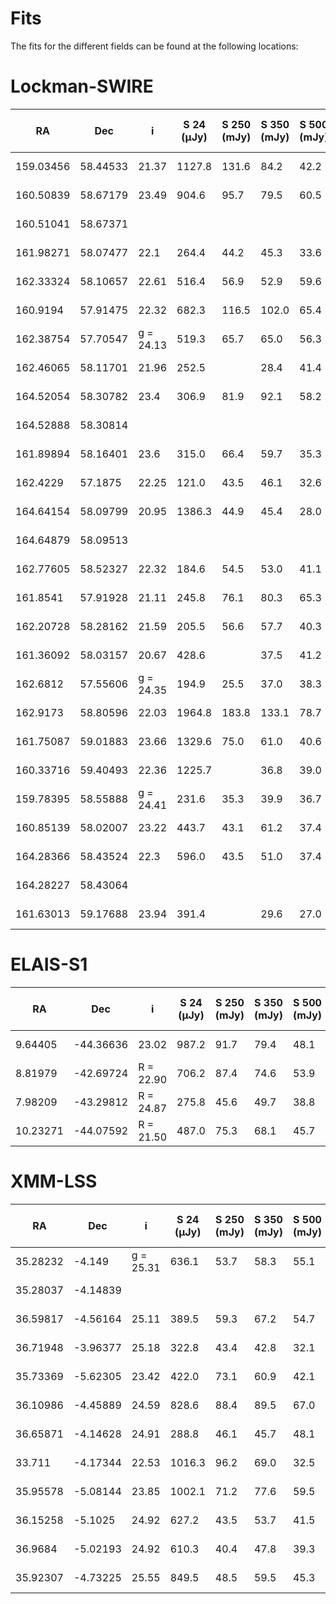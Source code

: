 
Fits
====


The fits for the different fields can be found at the following locations:
# Lockman-SWIRE
| RA        | Dec      | i         | S 24 (μJy) | S 250 (mJy) | S 350 (mJy) | S 500 (mJy) | Z phot | Type      | Chi  | n bands | Z subm | Z comb | M * log(M sol.) | SFR log(M sol. yr−1) | field         |
| --------- | -------- | --------- | ---------- | ----------- | ----------- | ----------- | ------ | --------- | ---- | ------- | ------ | ------ | --------------- | -------------------- | ------------- |
| 159.03456 | 58.44533 | 21.37     | 1127.8     | 131.6       | 84.2        | 42.2        | 1.44   | Scd       | 4.8  | 4       | 1.16   | 1.19   | 11.62           | 3.89                 | Lockman-SWIRE |
| 160.50839 | 58.67179 | 23.49     | 904.6      | 95.7        | 79.5        | 60.5        | 3.81   | Sab       | 4.1  | 6       | 2.86   | 3.07   | 12.02           | 3.99                 | Lockman-SWIRE |
| 160.51041 | 58.67371 |           |            |             |             |             | 1.08   |           |      |         |        |        |                 | 3.05                 | Lockman-SWIRE |
| 161.98271 | 58.07477 | 22.1      | 264.4      | 44.2        | 45.3        | 33.6        | 4.13   | sb        | 25.4 | 6       | 3.15   | 3.68   | 11.87           | 3.76                 | Lockman-SWIRE |
| 162.33324 | 58.10657 | 22.61     | 516.4      | 56.9        | 52.9        | 59.6        | 2.8    | Scd       | 6.1  | 8       | 4.09   | 2.89   | 11.69           | 3.72                 | Lockman-SWIRE |
| 160.9194  | 57.91475 | 22.32     | 682.3      | 116.5       | 102.0       | 65.4        | 3.06   | Sab       | 20.5 | 6       | 2.56   | 2.8    | 12.5            | 4.12                 | Lockman-SWIRE |
| 162.38754 | 57.70547 | g = 24.13 | 519.3      | 65.7        | 65.0        | 56.3        | 3.37   | Scd       | 1.6  | 3       | 3.47   | 3.37   | 12.15           | 3.74                 | Lockman-SWIRE |
| 162.46065 | 58.11701 | 21.96     | 252.5      |             | 28.4        | 41.4        | 4.06   | sb (QSO?) | 7.9  | 6       | 4.81   | 4.13   | 11.97           | 3.98                 | Lockman-SWIRE |
| 164.52054 | 58.30782 | 23.4      | 306.9      | 81.9        | 92.1        | 58.2        | 4.18   | Sab       | 0.03 | 3       | 2.16   | 3.07   | 12.4            | 3.99                 | Lockman-SWIRE |
| 164.52888 | 58.30814 |           |            |             |             |             | 1.87   |           |      |         |        |        |                 | 3.35                 | Lockman-SWIRE |
| 161.89894 | 58.16401 | 23.6      | 315.0      | 66.4        | 59.7        | 35.3        | 4.37   | Sab       | 22.7 | 4       | 1.82   | 2.89   | 12.32           | 3.97                 | Lockman-SWIRE |
| 162.4229  | 57.1875  | 22.25     | 121.0      | 43.5        | 46.1        | 32.6        | 4.45   | sb (QSO?) | 5.6  | 4       | 3.22   | 4.37   | 11.79           | 3.78                 | Lockman-SWIRE |
| 164.64154 | 58.09799 | 20.95     | 1386.3     | 44.9        | 45.4        | 28.0        | 3.37   | QSO       | 2.1  | 11      | 2.01   | 3.07   |                 | 3.71                 | Lockman-SWIRE |
| 164.64879 | 58.09513 |           |            |             |             |             | 1.11   |           |      |         |        |        |                 | 2.74                 | Lockman-SWIRE |
| 162.77605 | 58.52327 | 22.32     | 184.6      | 54.5        | 53.0        | 41.1        | 3.47   | QSO       | 3.2  | 8       | 3.19   | 3.37   |                 | 3.71                 | Lockman-SWIRE |
| 161.8541  | 57.91928 | 21.11     | 245.8      | 76.1        | 80.3        | 65.3        | 3.49   | QSO       | 1.3  | 10      | 3.42   | 3.47   |                 | 3.86                 | Lockman-SWIRE |
| 162.20728 | 58.28162 | 21.59     | 205.5      | 56.6        | 57.7        | 40.3        | 3.61   | QSO       | 8.5  | 10      | 3.14   | 3.37   |                 | 3.83                 | Lockman-SWIRE |
| 161.36092 | 58.03157 | 20.67     | 428.6      |             | 37.5        | 41.2        | 3.81   | QSO       | 5.2  | 11      | 5.05   | 3.9    |                 | 3.83                 | Lockman-SWIRE |
| 162.6812  | 57.55606 | g = 24.35 | 194.9      | 25.5        | 37.0        | 38.3        | 4.5    | QSO       | 1.3  | 3       | 4.79   | 4.5    |                 | 3.79                 | Lockman-SWIRE |
| 162.9173  | 58.80596 | 22.03     | 1964.8     | 183.8       | 133.1       | 78.7        | 2.06   | Sab       | 45.6 | 6       | 2.11   | 2.09   | 12.22           | 3.81                 | Lockman-SWIRE |
| 161.75087 | 59.01883 | 23.66     | 1329.6     | 75.0        | 61.0        | 40.6        | 2.562  | Scd       | 1.7  | 7       | 2.53   |        | 11.78           | 3.7                  | Lockman-SWIRE |
| 160.33716 | 59.40493 | 22.36     | 1225.7     |             | 36.8        | 39.0        | 3.29   | Scd       | 6.7  | 6       | 4.93   | 3.27   | 12.08           | 3.71                 | Lockman-SWIRE |
| 159.78395 | 58.55888 | g = 24.41 | 231.6      | 35.3        | 39.9        | 36.7        | 3.72   | Sdm       | 0.0  | 3       | 3.91   | 3.68   | 11.32           | 3.79                 | Lockman-SWIRE |
| 160.85139 | 58.02007 | 23.22     | 443.7      | 43.1        | 61.2        | 37.4        | 3.92   | Sbc       | 2.6  | 5       | 2.24   | 3.37   | 12.21           | 3.94                 | Lockman-SWIRE |
| 164.28366 | 58.43524 | 22.3      | 596.0      | 43.5        | 51.0        | 37.4        | 4.15   | Scd       | 60.0 | 5       | 2.46   | 3.79   | 12.06           | 4.14                 | Lockman-SWIRE |
| 164.28227 | 58.43064 |           |            |             |             |             | 0.2    |           |      |         |        |        |                 | 0.4                  | Lockman-SWIRE |
| 161.63013 | 59.17688 | 23.94     | 391.4      |             | 29.6        | 27.0        | 5.19   | Scd       | 4.8  | 4       | 3.05   | 4.75   | 12.11           | 4.22                 | Lockman-SWIRE |



# ELAIS-S1
| RA       | Dec       | i         | S 24 (μJy) | S 250 (mJy) | S 350 (mJy) | S 500 (mJy) | Z phot | Type | Chi  | n bands | Z subm | Z comb | M * log(M sol.) | SFR log(M sol. yr−1) | field    |
| -------- | --------- | --------- | ---------- | ----------- | ----------- | ----------- | ------ | ---- | ---- | ------- | ------ | ------ | --------------- | -------------------- | -------- |
| 9.64405  | -44.36636 | 23.02     | 987.2      | 91.7        | 79.4        | 48.1        | 2.85   | Scd  | 1.8  | 4       | 2.43   | 2.72   | 11.89           | 3.7                  | ELAIS-S1 |
| 8.81979  | -42.69724 | R = 22.90 | 706.2      | 87.4        | 74.6        | 53.9        | 3.19   | Scd  | 6.1  | 5       | 2.72   | 2.98   | 12.06           | 3.79                 | ELAIS-S1 |
| 7.98209  | -43.29812 | R = 24.87 | 275.8      | 45.6        | 49.7        | 38.8        | 4.13   | Sab  | 0.02 | 3       | 3.37   | 3.37   | 11.9            | 3.82                 | ELAIS-S1 |
| 10.23271 | -44.07592 | R = 21.50 | 487.0      | 75.3        | 68.1        | 45.7        | 3.29   | sb   | 13.3 | 5       | 2.67   | 3.07   | 11.75           | 3.77                 | ELAIS-S1 |



# XMM-LSS
| RA       | Dec      | i         | S 24 (μJy) | S 250 (mJy) | S 350 (mJy) | S 500 (mJy) | Z phot | Type | Chi | n bands | Z subm | Z comb | M * log(M sol.) | SFR log(M sol. yr−1) | field   |
| -------- | -------- | --------- | ---------- | ----------- | ----------- | ----------- | ------ | ---- | --- | ------- | ------ | ------ | --------------- | -------------------- | ------- |
| 35.28232 | -4.149   | g = 25.31 | 636.1      | 53.7        | 58.3        | 55.1        | 3.27   | Sab  | 2.4 | 4       | 3.84   | 2.8    | 11.28           | 3.7                  | XMM-LSS |
| 35.28037 | -4.14839 |           |            |             |             |             | 2.55   |      |     |         |        |        |                 | 3.59                 | XMM-LSS |
| 36.59817 | -4.56164 | 25.11     | 389.5      | 59.3        | 67.2        | 54.7        | 3.88   | Sab  | 2.1 | 5       | 3.53   | 3.68   | 11.49           | 3.85                 | XMM-LSS |
| 36.71948 | -3.96377 | 25.18     | 322.8      | 43.4        | 42.8        | 32.1        | 3.57   | Sbc  | 5.2 | 5       | 3.1    | 3.27   | 12.21           | 3.7                  | XMM-LSS |
| 35.73369 | -5.62305 | 23.42     | 422.0      | 73.1        | 60.9        | 42.1        | 4.11   | Sbc  | 4.1 | 6       | 2.61   | 2.8    | 12.38           | 4.1                  | XMM-LSS |
| 36.10986 | -4.45889 | 24.59     | 828.6      | 88.4        | 89.5        | 67.0        | 3.92   | Sab  | 2.0 | 5       | 3.14   | 3.27   | 12.26           | 4.21                 | XMM-LSS |
| 36.65871 | -4.14628 | 24.91     | 288.8      | 46.1        | 45.7        | 48.1        | 4.4    | Sbc  | 2.1 | 6       | 3.92   | 4.01   | 12.2            | 4.03                 | XMM-LSS |
| 33.711   | -4.17344 | 22.53     | 1016.3     | 96.2        | 69.0        | 32.5        | 1.47   | Scd  | 9.3 | 6       | 1.92   | 1.57   | 11.8            | 3.81                 | XMM-LSS |
| 35.95578 | -5.08144 | 23.85     | 1002.1     | 71.2        | 77.6        | 59.5        | 3.15   | Sab  | 7.3 | 5       | 3.32   | 3.27   | 11.91           | 3.8                  | XMM-LSS |
| 36.15258 | -5.1025  | 24.92     | 627.2      | 43.5        | 53.7        | 41.5        | 3.37   | Sab  | 2.0 | 5       | 3.6    | 3.47   | 11.69           | 3.71                 | XMM-LSS |
| 36.9684  | -5.02193 | 24.92     | 610.3      | 40.4        | 47.8        | 39.3        | 3.79   | Sab  | 7.5 | 6       | 3.66   | 3.79   | 11.79           | 3.94                 | XMM-LSS |
| 35.92307 | -4.73225 | 25.55     | 849.5      | 48.5        | 59.5        | 45.3        | 3.94   | Sab  | 2.9 | 5       | 3.56   | 3.57   | 12.12           | 3.83                 | XMM-LSS |


